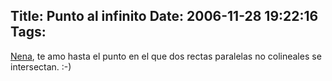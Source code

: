 Title: Punto al infinito
Date: 2006-11-28 19:22:16
Tags: 
---
<a target="_blank" href="http://www.maggit.com.mx">Nena</a>, te amo hasta el punto en el que dos rectas paralelas no colineales se intersectan. :-)
